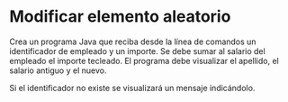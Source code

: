 # Modificar elemento aleatorio

Crea un programa Java que reciba desde la línea de comandos un identificador de empleado y un importe. Se debe sumar al salario del empleado el importe tecleado. El programa debe visualizar el apellido, el salario antiguo y el nuevo. 

Si el identificador no existe se visualizará un mensaje indicándolo.
